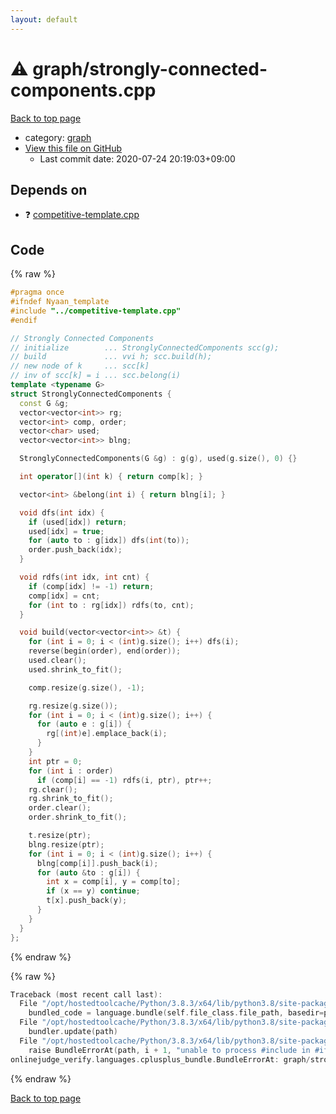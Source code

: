 ```yaml
---
layout: default
---
```


<!-- mathjax config similar to math.stackexchange -->
<script type="text/javascript" async
  src="https://cdnjs.cloudflare.com/ajax/libs/mathjax/2.7.5/MathJax.js?config=TeX-MML-AM_CHTML">
</script>
<script type="text/x-mathjax-config">
  MathJax.Hub.Config({
    TeX: { equationNumbers: { autoNumber: "AMS" }},
    tex2jax: {
      inlineMath: [ ['$','$'] ],
      processEscapes: true
    },
    "HTML-CSS": { matchFontHeight: false },
    displayAlign: "left",
    displayIndent: "2em"
  });
</script>

<script type="text/javascript" src="https://cdnjs.cloudflare.com/ajax/libs/jquery/3.4.1/jquery.min.js"></script>
<script src="https://cdn.jsdelivr.net/npm/jquery-balloon-js@1.1.2/jquery.balloon.min.js" integrity="sha256-ZEYs9VrgAeNuPvs15E39OsyOJaIkXEEt10fzxJ20+2I=" crossorigin="anonymous"></script>
<script type="text/javascript" src="../../assets/js/copy-button.js"></script>
<link rel="stylesheet" href="../../assets/css/copy-button.css" />


# :warning: graph/strongly-connected-components.cpp

<a href="../../index.html">Back to top page</a>

* category: <a href="../../index.html#f8b0b924ebd7046dbfa85a856e4682c8">graph</a>
* <a href="{{ site.github.repository_url }}/blob/master/graph/strongly-connected-components.cpp">View this file on GitHub</a>
    - Last commit date: 2020-07-24 20:19:03+09:00




## Depends on

* :question: <a href="../competitive-template.cpp.html">competitive-template.cpp</a>


## Code

<a id="unbundled"></a>
{% raw %}
```cpp
#pragma once
#ifndef Nyaan_template
#include "../competitive-template.cpp"
#endif

// Strongly Connected Components
// initialize        ... StronglyConnectedComponents scc(g);
// build             ... vvi h; scc.build(h);
// new node of k     ... scc[k]
// inv of scc[k] = i ... scc.belong(i)
template <typename G>
struct StronglyConnectedComponents {
  const G &g;
  vector<vector<int>> rg;
  vector<int> comp, order;
  vector<char> used;
  vector<vector<int>> blng;

  StronglyConnectedComponents(G &g) : g(g), used(g.size(), 0) {}

  int operator[](int k) { return comp[k]; }

  vector<int> &belong(int i) { return blng[i]; }

  void dfs(int idx) {
    if (used[idx]) return;
    used[idx] = true;
    for (auto to : g[idx]) dfs(int(to));
    order.push_back(idx);
  }

  void rdfs(int idx, int cnt) {
    if (comp[idx] != -1) return;
    comp[idx] = cnt;
    for (int to : rg[idx]) rdfs(to, cnt);
  }

  void build(vector<vector<int>> &t) {
    for (int i = 0; i < (int)g.size(); i++) dfs(i);
    reverse(begin(order), end(order));
    used.clear();
    used.shrink_to_fit();

    comp.resize(g.size(), -1);

    rg.resize(g.size());
    for (int i = 0; i < (int)g.size(); i++) {
      for (auto e : g[i]) {
        rg[(int)e].emplace_back(i);
      }
    }
    int ptr = 0;
    for (int i : order)
      if (comp[i] == -1) rdfs(i, ptr), ptr++;
    rg.clear();
    rg.shrink_to_fit();
    order.clear();
    order.shrink_to_fit();

    t.resize(ptr);
    blng.resize(ptr);
    for (int i = 0; i < (int)g.size(); i++) {
      blng[comp[i]].push_back(i);
      for (auto &to : g[i]) {
        int x = comp[i], y = comp[to];
        if (x == y) continue;
        t[x].push_back(y);
      }
    }
  }
};

```
{% endraw %}

<a id="bundled"></a>
{% raw %}
```cpp
Traceback (most recent call last):
  File "/opt/hostedtoolcache/Python/3.8.3/x64/lib/python3.8/site-packages/onlinejudge_verify/docs.py", line 349, in write_contents
    bundled_code = language.bundle(self.file_class.file_path, basedir=pathlib.Path.cwd())
  File "/opt/hostedtoolcache/Python/3.8.3/x64/lib/python3.8/site-packages/onlinejudge_verify/languages/cplusplus.py", line 185, in bundle
    bundler.update(path)
  File "/opt/hostedtoolcache/Python/3.8.3/x64/lib/python3.8/site-packages/onlinejudge_verify/languages/cplusplus_bundle.py", line 306, in update
    raise BundleErrorAt(path, i + 1, "unable to process #include in #if / #ifdef / #ifndef other than include guards")
onlinejudge_verify.languages.cplusplus_bundle.BundleErrorAt: graph/strongly-connected-components.cpp: line 3: unable to process #include in #if / #ifdef / #ifndef other than include guards

```
{% endraw %}

<a href="../../index.html">Back to top page</a>


